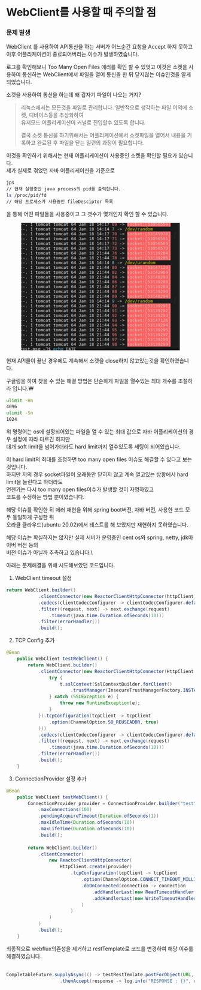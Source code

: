 # WebClient를 사용할 때 주의할 점

### 문제 발생

WebClient 를 사용하여 API통신을 하는 서버가 어느순간 요청을 Accept 하지 못하고 이후 어플리케이션이 종료되어버리는 이슈가 발생하였습니다.

로그를 확인해보니 Too Many Open Files 에러를 확인 할 수 있엇고 이것은 소켓을 사용하여 통신하는 WebClient에서 파일을 열어 통신을 한 뒤 닫지않는 이슈인것을 알게되었습니다.



소켓을 사용하여 통신을 하는데 왜 갑자기 파일이 나오는 거지?&#x20;

> 리눅스에서는 모든것을 파일로 관리합니다. 일반적으로 생각하는 파일 이외에 소켓, 디바이스등을 추상화하여 \
> 유저모드 어플리케이션이 커널로 진입할수 있도록 합니다.
>
> 결국 소켓 통신을 하기위해서는 어플리케이션에서 소켓파일을 열어서 내용을 기록하고 완료된 후 파일을 닫는 일련의 과정이 필요합니다.



이것을 확인하기 위해서는 현재 어플리케이션이 사용중인 소켓을 확인할 필요가 있습니다.\
제가 실제로 겪었던 자바 어플리케이션을 기준으로

```sh
jps
// 현재 실행중인 java process의 pid를 출력합니다.
ls /proc/pid/fd 
// 해당 프로세스가 사용중인 fileDesciptor 목록
```

을 통해 어떤 파일들을 사용중이고 그 갯수가 몇개인지 확인 할 수 있습니다.

<figure><img src="../.gitbook/assets/image.png" alt=""><figcaption></figcaption></figure>

현재 API콜이 끝난 경우에도 계속해서 소켓을 close하지 않고있는것을 확인하였습니다.



구글링을 하여 찾을 수 있는 해결 방법은 단순하게 파일을 열수있는 최대 개수를 조절하라 입니다.₩

```sh
ulimit -Hn
4096
ulimit -Sn
1024
```

위 명령어는 os에 설정되어있는 파일을 열 수 있는 최대 값으로 자바 어플리케이션의 경우 설정에 따라 다르긴 하지만\
대개 soft limit을 넘어가더라도 hard limit까지 열수있도록 세팅이 되어있습니다.

이 hard limit의 최대를 조정하면 too many open files 이슈도 해결할 수 있다고 보는것입니다.\
하지만 저의 경우 socket파일이 오래동안 닫히지 않고 계속 열고있는 상황에서 hard limit을 늘린다고 하더라도\
언젠가는 다시 too many open files이슈가 발생할 것이 자명하였고 \
코드를 수정하는 방법 뿐이였습니다.&#x20;



해당 이슈를 확인한 뒤 에러 재현을 위해 spring boot버전, 자바 버전, 사용한 코드 모두 동일하게 구성한 뒤\
오라클 클라우드(ubuntu 20.02)에서 테스트를 해 보았지만 재현하지 못하였습니다.

해당 이슈는 확실하지는 않지만 실제 서버가 운영중인 cent os와 spring, netty, jdk마이버 버전 등의 \
버전 이슈가 아닐까 추측하고 있습니다.\


아래는 문제해결을 위해 시도해보았던 코드입니다.

1. WebClient timeout 설정

```java
return WebClient.builder()
            .clientConnector(new ReactorClientHttpConnector(httpClient))
            .codecs(clientCodecConfigurer -> clientCodecConfigurer.defaultCodecs().maxInMemorySize(-1))
            .filter((request, next) -> next.exchange(request)
                .timeout(java.time.Duration.ofSeconds(10)))
            .filter(errorHandler())
            .build();

```

2. TCP Config 추가

```java
@Bean
    public WebClient testWebClient() {
        return WebClient.builder()
            .clientConnector(new ReactorClientHttpConnector(HttpClient.create().secure(t -> {
                try {
                    t.sslContext(SslContextBuilder.forClient()
                        .trustManager(InsecureTrustManagerFactory.INSTANCE).build());
                } catch (SSLException e) {
                    throw new RuntimeException(e);
                }
            }).tcpConfiguration(tcpClient -> tcpClient
                .option(ChannelOption.SO_REUSEADDR, true)
            )))
            .codecs(clientCodecConfigurer -> clientCodecConfigurer.defaultCodecs().maxInMemorySize(-1))
            .filter((request, next) -> next.exchange(request)
                .timeout(java.time.Duration.ofSeconds(10)))
            .filter(errorHandler())
            .build();
    }

```

3. ConnectionProvider 설정 추가

```java
@Bean
    public WebClient testWebClient() {
        ConnectionProvider provider = ConnectionProvider.builder("test")
            .maxConnections(100)
            .pendingAcquireTimeout(Duration.ofSeconds(1))
            .maxIdleTime(Duration.ofSeconds(10))
            .maxLifeTime(Duration.ofSeconds(10))
            .build();

        return WebClient.builder()
            .clientConnector(
                new ReactorClientHttpConnector(
                    HttpClient.create(provider)
                        .tcpConfiguration(tcpClient -> tcpClient
                            .option(ChannelOption.CONNECT_TIMEOUT_MILLIS, 10_000)
                            .doOnConnected(connection -> connection
                                .addHandlerLast(new ReadTimeoutHandler(10))
                                .addHandlerLast(new WriteTimeoutHandler(10))
                            )
                        )
                )
            )
            .build();
    }

```



최종적으로 webflux의존성을 제거하고 restTemplate로 코드를 변경하여 해당 이슈를 해결하였습니다.

```java

CompletableFuture.supplyAsync(() -> testRestTemlate.postForObject(URL, request, Response.class))
                    .thenAccept(response -> log.info("RESPONSE : {}", response));

```



